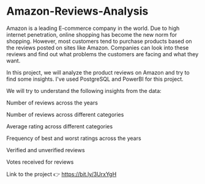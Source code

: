 # Amazon-Reviews-Analysis

Amazon is a leading E-commerce company in the world. Due to high internet penetration, online shopping has become the new norm for shopping. However, most customers tend to purchase products based on the reviews posted on sites like Amazon. Companies can look into these reviews and find out what problems the customers are facing and what they want.

In this project, we will analyze the product reviews on Amazon and try to find some insights. I've used PostgreSQL and PowerBI for this project.

We will try to understand the following insights from the data:

  Number of reviews across the years
  
  Number of reviews across different categories
  
  Average rating across different categories
  
  Frequency of best and worst ratings across the years
  
  Verified and unverified reviews
  
  Votes received for reviews
  
 Link to the project 👉 https://bit.ly/3UrxYgH
